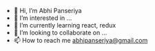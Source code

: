 - 👋 Hi, I’m Abhi Panseriya
- 👀 I’m interested in ...
- 🌱 I’m currently learning react, redux
- 💞️ I’m looking to collaborate on ...
- 📫 How to reach me abhipanseriya@gmail.com

<!---
AbhiPanseriya/AbhiPanseriya is a ✨ special ✨ repository because its `README.md` (this file) appears on your GitHub profile.
You can click the Preview link to take a look at your changes.
--->
